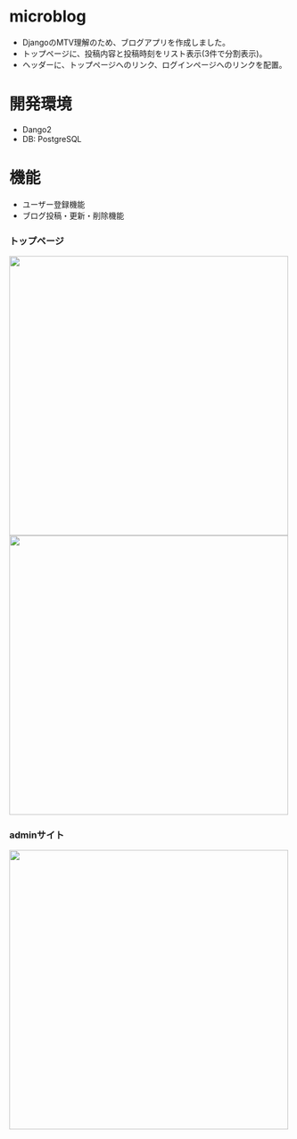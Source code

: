 # microblog
- DjangoのMTV理解のため、ブログアプリを作成しました。
- トップページに、投稿内容と投稿時刻をリスト表示(3件で分割表示)。
- ヘッダーに、トップページへのリンク、ログインページへのリンクを配置。

# 開発環境
- Dango2
- DB: PostgreSQL

# 機能
- ユーザー登録機能
- ブログ投稿・更新・削除機能

### トップページ
<img src="https://gyazo.com/560ce628985c22f3b113f6d59878a85b/raw" width="500">

<img src="https://gyazo.com/eb05f1b062f61e154aae80db33ef80c5/raw" width="500">

### adminサイト
<img src="https://gyazo.com/973dc89b98e883df81f1f435125122a6/raw" width="500">
